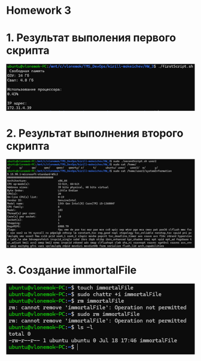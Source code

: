 # Homework 3

# 1. Результат выполения первого скрипта

![firstScriptWork](screenshots/firstScriptWork.png)

# 2. Результат выполнения второго скрипта

![firstScriptWork](screenshots/secondScriptWork.png)

# 3. Создание immortalFile

![Alt text](screenshots/thirdTask.png)
